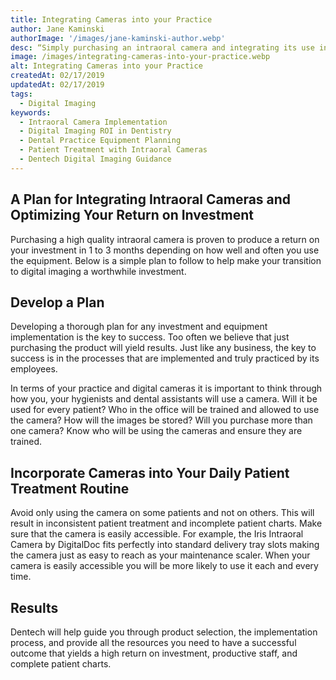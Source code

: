 ```yaml
---
title: Integrating Cameras into your Practice
author: Jane Kaminski
authorImage: '/images/jane-kaminski-author.webp'
desc: “Simply purchasing an intraoral camera and integrating its use into daily patient treatment is one of the easiest changes a dentist can make for one of the highest returns on investment.”
image: /images/integrating-cameras-into-your-practice.webp
alt: Integrating Cameras into your Practice
createdAt: 02/17/2019
updatedAt: 02/17/2019
tags:
  - Digital Imaging
keywords:
  - Intraoral Camera Implementation
  - Digital Imaging ROI in Dentistry
  - Dental Practice Equipment Planning
  - Patient Treatment with Intraoral Cameras
  - Dentech Digital Imaging Guidance
---
```

## A Plan for Integrating Intraoral Cameras and Optimizing Your Return on Investment

Purchasing a high quality intraoral camera is proven to produce a return on your investment in 1 to 3 months depending on how well and often you use the equipment. Below is a simple plan to follow to help make your transition to digital imaging a worthwhile investment.

## Develop a Plan

Developing a thorough plan for any investment and equipment implementation is the key to success. Too often we believe that just purchasing the product will yield results. Just like any business, the key to success is in the processes that are implemented and truly practiced by its employees.

In terms of your practice and digital cameras it is important to think through how you, your hygienists and dental assistants will use a camera. Will it be used for every patient? Who in the office will be trained and allowed to use the camera? How will the images be stored? Will you purchase more than one camera? Know who will be using the cameras and ensure they are trained.

## Incorporate Cameras into Your Daily Patient Treatment Routine

Avoid only using the camera on some patients and not on others. This will result in inconsistent patient treatment and incomplete patient charts. Make sure that the camera is easily accessible. For example, the Iris Intraoral Camera by DigitalDoc fits perfectly into standard delivery tray slots making the camera just as easy to reach as your maintenance scaler. When your camera is easily accessible you will be more likely to use it each and every time.

## Results

Dentech will help guide you through product selection, the implementation process, and provide all the resources you need to have a successful outcome that yields a high return on investment, productive staff, and complete patient charts.